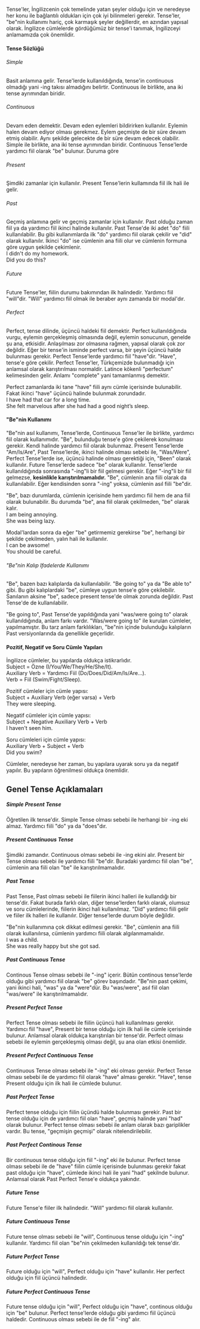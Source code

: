 Tense'ler, İngilizcenin çok temelinde yatan şeyler olduğu için ve neredeyse her konu ile bağlantılı oldukları için çok iyi bilinmeleri gerekir. Tense'ler, "be"nin kullanımı hariç, çok karmaşık şeyler değillerdir, en azından yapısal olarak. İngilizce cümlelerde gördüğümüz bir tense'i tanımak, İngilizceyi anlamamızda çok önemlidir.  

#### Tense Sözlüğü  
###### Simple  
Basit anlamına gelir. Tense'lerde kullanıldığında, tense'in continuous olmadığı yani -ing takısı almadığını belirtir. Continuous ile birlikte, ana iki tense ayrımından biridir.  

###### Continuous  
Devam eden demektir. Devam eden eylemleri bildirirken kullanılır. Eylemin halen devam ediyor olması gerekmez. Eylem geçmişte de bir süre devam etmiş olabilir. Aynı şekilde gelecekte de bir süre devam edecek olabilir. Simple ile birlikte, ana iki tense ayrımından biridir. Continuous Tense'lerde yardımcı fiil olarak "be" bulunur. Duruma göre  

###### Present  
Şimdiki zamanlar için kullanılır. Present Tense'lerin kullamında fiil ilk hali ile gelir.  

###### Past  
Geçmiş anlamına gelir ve geçmiş zamanlar için kullanılır. Past olduğu zaman fiil ya da yardımcı fiil ikinci halinde kullanılır. Past Tense'de iki adet "do" fiili kullanılabilir. Bu gibi kullanımlarda ilk "do" yardımcı fiil olarak çekilir ve "did" olarak kullanılır. İkinci "do" ise cümlenin ana fiili olur ve cümlenin formuna göre uygun şekilde çekimlenir.  
I didn't do my homework.  
Did you do this?  

###### Future  
Future Tense'ler, fiilin durumu bakımından ilk halindedir. Yardımcı fiil "will"dir. "Will" yardımcı fiil olmak ile beraber aynı zamanda bir modal'dır.  

###### Perfect  
Perfect, tense dilinde, üçüncü haldeki fiil demektir. Perfect kullanıldığında vurgu, eylemin gerçekleşmiş olmasında değil, eylemin sonucunun, genelde şu ana, etkisidir. Anlaşılması zor olmasına rağmen, yapısal olarak çok zor değildir. Eğer bir tense'in isminde perfect varsa, bir şeyin üçüncü halde bulunması gerekir. Perfect Tense'lerde yardımcı fiil "have"dir. "Have", tense'e göre çekilir. Perfect Tense'ler, Türkçemizde bulunmadığı için anlamsal olarak karıştırılması normaldir. Latince kökenli "perfectum" kelimesinden gelir. Anlamı "complete" yani tamamlanmış demektir.  

Perfect zamanlarda iki tane "have" fiili aynı cümle içerisinde bulunabilir. Fakat ikinci "have" üçüncü halinde bulunmak zorundadır.  
I have had that car for a long time.  
She felt marvelous after she had had a good night’s sleep.  

#### "Be"nin Kullanımı  
"Be"nin asıl kullanımı, Tense'lerde, Continuous Tense'ler ile birlikte, yardımcı fiil olarak kullanımıdır. "Be", bulunduğu tense'e göre çekilerek konulması gerekir. Kendi halinde yardımcı fiil olarak bulunmaz. Present Tense'lerde "Am/Is/Are", Past Tense'lerde, ikinci halinde olması sebebi ile, "Was/Were", Perfect Tense'lerde ise, üçüncü halinde olması gerektiği için, "Been" olarak kullanılır. Future Tense'lerde sadece "be" olarak kullanılır. Tense'lerde kullanıldığında sonrasında "-ing"li bir fiil gelmesi gerekir. Eğer "-ing"li bir fiil gelmezse, **kesinlikle karıştırılmamalıdır.** "Be", cümlenin ana fiili olarak da kullanılabilir. Eğer kendisinden sonra "-ing" yoksa, cümlenin asıl fiili "be"dir.  

"Be", bazı durumlarda, cümlenin içerisinde hem yardımcı fiil hem de ana fiil olarak bulunabilir. Bu durumda "be", ana fiil olarak çekilmeden, "be" olarak kalır.  
I am being annoying.  
She was being lazy.  

Modal'lardan sonra da eğer "be" getirmemiz gerekirse "be", herhangi bir şekilde çekilmeden, yalın hali ile kullanılır.  
I can be awsome!  
You should be careful.  

###### "Be"nin Kalıp Ifadelerde Kullanımı  
"Be", bazen bazı kalıplarda da kullanılabilir. "Be going to" ya da "Be able to" gibi. Bu gibi kalıplardaki "be", cümleye uygun tense'e göre çekilebilir. Sanılanın aksine "be", sadece present tense'de olmak zorunda değildir. Past Tense'de de kullanılabilir.  

"Be going to", Past Tense'de yapıldığında yani "was/were going to" olarak kullanıldığında, anlam farkı vardır. "Was/were going to" ile kurulan cümleler, yapılmamıştır. Bu tarz anlam farklılıkları, "be"nin içinde bulunduğu kalıpların Past versiyonlarında da genellikle geçerlidir.  

#### Pozitif, Negatif ve Soru Cümle Yapıları  
İngilizce cümleler, bu yapılarda oldukça istikrarlıdır.  
Subject = Özne (I/You/We/They/He/She/It).  
Auxiliary Verb = Yardımcı Fiil (Do/Does/Did/Am/Is/Are...).  
Verb = Fiil (Swim/Fight/Sleep).  

Pozitif cümleler için cümle yapısı:  
Subject + Auxiliary Verb (eğer varsa) + Verb  
They were sleeping.  

Negatif cümleler için cümle yapısı:  
Subject + Negative Auxiliary Verb + Verb  
I haven't seen him.  

Soru cümleleri için cümle yapısı:  
Auxiliary Verb + Subject + Verb  
Did you swim?  

Cümleler, neredeyse her zaman, bu yapılara uyarak soru ya da negatif yapılır. Bu yapıların öğrenilmesi oldukça önemlidir.  

## Genel Tense Açıklamaları  

##### Simple Present Tense  
Öğretilen ilk tense'dir. Simple Tense olması sebebi ile herhangi bir -ing eki almaz. Yardımcı fiili "do" ya da "does"dır.  

##### Present Continuous Tense  
Şimdiki zamandır. Continuous olması sebebi ile -ing ekini alır. Present bir Tense olması sebebi ile yardımcı fiili "be"dir. Buradaki yardımcı fiil olan "be", cümlenin ana fiili olan "be" ile karıştırılmamalıdır.  

##### Past Tense  
Past Tense, Past olması sebebi ile fiilerin ikinci halleri ile kullandığı bir tense'dir. Fakat burada farklı olan, diğer tense'lerden farklı olarak, olumsuz ve soru cümlelerinde, fiilerin ikinci hali kullanılmaz. "Did" yardımcı fiili gelir ve fiiler ilk halleri ile kullanılır. Diğer tense'lerde durum böyle değildir.  

"Be"nin kullanımına çok dikkat edilmesi gerekir. "Be", cümlenin ana fiili olarak kullanılırsa, cümlenin yardımcı fiili olarak algılanmamalıdır.  
I was a child.  
She was really happy but she got sad.  

##### Past Continuous Tense  
Continous Tense olması sebebi ile "-ing" içerir. Bütün continous tense'lerde olduğu gibi yardımcı fiil olarak "be" görev başındadır. "Be"nin past çekimi, yani ikinci hali, "was" ya da "were"dür. Bu "was/were", asıl fiil olan "was/were" ile karıştırılmamalıdır.  

##### Present Perfect Tense  
Perfect Tense olması sebebi ile fiilin üçüncü hali kullanılması gerekir. Yardımcı fiil "have", Present bir tense olduğu için ilk hali ile cümle içerisinde bulunur. Anlamsal olarak oldukça karıştırılan bir tense'dir. Perfect olması sebebi ile eylemin gerçekleşmiş olması değil, şu ana olan etkisi önemlidir.  

##### Present Perfect Continuous Tense  
Continuous Tense olması sebebi ile "-ing" eki olması gerekir. Perfect Tense olması sebebi ile de yardımcı fiil olarak "have" alması gerekir. "Have", tense Present olduğu için ilk hali ile cümlede bulunur.  

##### Past Perfect Tense  
Perfect tense olduğu için fiilin üçündü halde bulunması gerekir. Past bir tense olduğu için de yardımcı fiil olan "have", geçmiş halinde yani "had" olarak bulunur. Perfect tense olması sebebi ile anlam olarak bazı gariplikler vardır. Bu tense, "geçmişin geçmişi" olarak nitelendirilebilir.  

##### Past Perfect Continous Tense  
Bir continuous tense olduğu için fiil "-ing" eki ile bulunur. Perfect tense olması sebebi ile de "have" fiilin cümle içerisinde bulunması gerekir fakat past olduğu için "have", cümlede ikinci hali ile yani "had" şekilnde bulunur. Anlamsal olarak Past Perfect Tense'e oldukça yakındır.  

##### Future Tense  
Future Tense'e fiiler ilk halindedir. "Will" yardımcı fiil olarak kullanılır.  

##### Future Continuous Tense  
Future tense olması sebebi ile "will", Continuous tense olduğu için "-ing" kullanılır. Yardımcı fiil olan "be"nin çekilmeden kullanıldığı tek tense'dir.  

##### Future Perfect Tense  
Future olduğu için "will", Perfect olduğu için "have" kullanılır. Her perfect olduğu için fiil üçüncü halindedir.  

##### Future Perfect Continuous Tense  
Future tense olduğu için "will", Perfect olduğu için "have", continous olduğu için "be" bulunur. Perfect tense'lerde olduğu gibi yardımcı fiil üçüncü haldedir. Continuous olması sebebi ile de fiil "-ing" alır.  